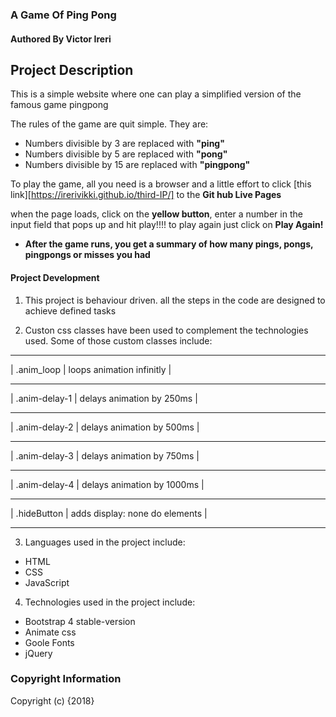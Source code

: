 ### A Game Of Ping Pong

#### Authored By Victor Ireri

## Project Description

 This is a simple website where one can play a simplified version of the famous game pingpong

 The rules of the game are quit simple. They are:

 * Numbers divisible by 3 are replaced with **"ping"**
 * Numbers divisible by 5 are replaced with **"pong"**
 * Numbers divisible by 15 are replaced with **"pingpong"**

 To play the game, all you need is a browser and a little effort to click [this link][https://irerivikki.github.io/third-IP/] to the **Git hub Live Pages**

when the page loads, click on the __yellow button__, enter a number in the input field that pops up and hit play!!!! to play again just click on __Play Again!__

* __After the game runs, you get a summary of how many pings, pongs, pingpongs or misses you had__

#### **Project Development**

1. This project is behaviour driven. all the steps in the code are designed to achieve defined tasks

2. Custon css classes have been used to complement the technologies used. Some of those custom classes include:

____________________________________________
| .anim_loop | loops animation infinitly |
______________________________________________
| .anim-delay-1 | delays animation by 250ms |
________________________________________________
| .anim-delay-2 | delays animation by 500ms |
_______________________________________________
| .anim-delay-3 | delays animation by 750ms |
______________________________________________
| .anim-delay-4 | delays animation by 1000ms |
______________________________________________
| .hideButton | adds display: none do elements |
________________________________________________

3. Languages used in the project include:

 * HTML
 * CSS
 * JavaScript

4. Technologies used in the project include:

 * Bootstrap 4 stable-version
 * Animate css
 * Goole Fonts
 * jQuery

### Copyright Information

 Copyright (c) {2018}
